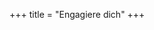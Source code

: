 +++
title = "Engagiere dich"
+++

[//]: # ({{< sectiontitle >}}Gesprächsrunde{{< /sectiontitle>}})

[//]: # ()
[//]: # ({{< youtube fv689YaplMo >}})